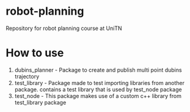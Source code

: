 # robot-planning
Repository for robot planning course at UniTN

# How to use

1. dubins_planner - Package to create and publish multi point dubins trajectory
2. test_library - Package made to test importing libraries from another package. contains a test library that is used by test_node package
3. test_node - This package makes use of a custom c++ library from test_library package
